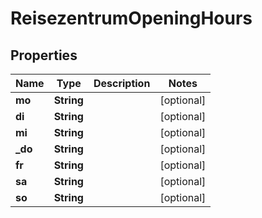 # ReisezentrumOpeningHours

## Properties
Name | Type | Description | Notes
------------ | ------------- | ------------- | -------------
**mo** | **String** |  |  [optional]
**di** | **String** |  |  [optional]
**mi** | **String** |  |  [optional]
**_do** | **String** |  |  [optional]
**fr** | **String** |  |  [optional]
**sa** | **String** |  |  [optional]
**so** | **String** |  |  [optional]
